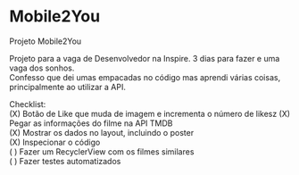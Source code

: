 # Mobile2You
Projeto Mobile2You

Projeto para a vaga de Desenvolvedor na Inspire. 3 dias para fazer e uma vaga dos sonhos.\
Confesso que dei umas empacadas no código mas aprendi várias coisas, principalmente ao utilizar a API.

Checklist:\
(X) Botão de Like que muda de imagem e incrementa o número de likesz
(X) Pegar as informações do filme na API TMDB\
(X) Mostrar os dados no layout, incluindo o poster\
(X) Inspecionar o código\
( ) Fazer um RecyclerView com os filmes similares\
( ) Fazer testes automatizados
